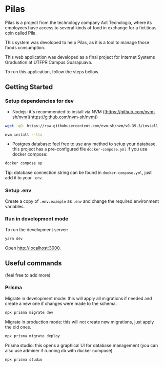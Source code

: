 # Pilas

Pilas is a project from the technology company Act Tecnologia, where its employees have access to several kinds of food in exchange for a fictitious coin called Pila.

This system was devoloped to help Pilas, as it is a tool to manage those foods consumption.

This web application was developed as a final project for Internet Systems Graduation at UTFPR Campus Guarapuava.

To run this application, follow the steps bellow.

## Getting Started

### Setup dependencies for dev

- Nodejs: it's recommended to install via NVM ([https://github.com/nvm-sh/nvm](https://github.com/nvm-sh/nvm))

```bash
wget -qO- https://raw.githubusercontent.com/nvm-sh/nvm/v0.39.3/install.sh | bash

nvm install --lts
```

- Postgres database: feel free to use any method to setup your database, this project has a pre-configured file `docker-compose.yml` if you use docker compose:

```bash
docker compose up
```

Tip: database connection string can be found in `docker-compose.yml`, just add it to your `.env`.

### Setup .env

Create a copy of `.env.example` as `.env` and change the required environment variables.

### Run in development mode

To run the development server:

```bash
yarn dev
```

Open [http://localhost:3000](http://localhost:3000).

## Useful commands

(feel free to add more)

### Prisma

Migrate in development mode: this will apply all migrations if needed and create a new one if changes were made to the schema.

```bash
npx prisma migrate dev
```

Migrate in production mode: this will not create new migrations, just apply the old ones.

```bash
npx prisma migrate deploy
```

Prisma studio: this opens a graphical UI for database management (you can also use adminer if running db with docker compose)

```bash
npx prisma studio
```
